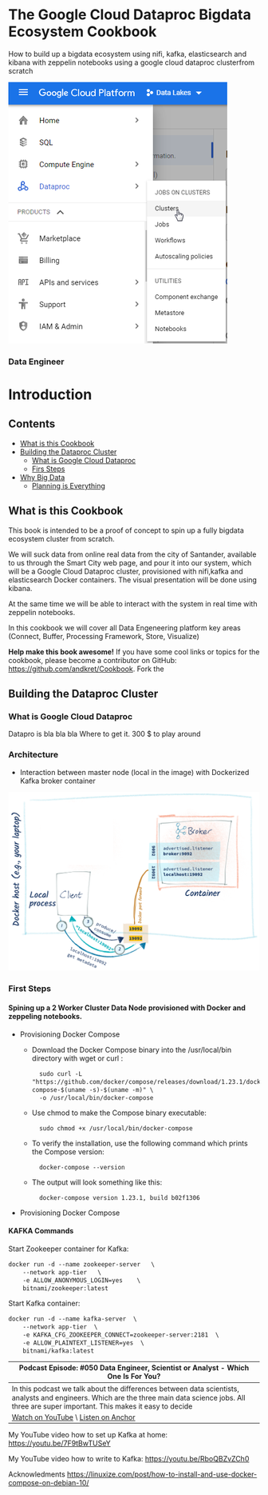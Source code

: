 # The Google Cloud Dataproc Bigdata Ecosystem Cookbook
How to build up a bigdata ecosystem using nifi, kafka, elasticsearch and kibana with zeppelin notebooks using a google cloud dataproc clusterfrom scratch

![Cloud Components](/images/00-Dataproc.png)

### Data Engineer

Introduction
============

## Contents

- [What is this Cookbook](README.md#what-is-this-cookbook)
- [Building the Dataproc Cluster](README.md#building-the-dataproc-cluster)
  - [What is Google Cloud Dataproc](README.md#what-is-google-cloud-dataproc)
  - [Firs Steps](README.md#first-steps)
- [Why Big Data](03-AdvancedSkills.md#why-big-data)
    - [Planning is Everything](03-AdvancedSkills.md#planning-is-everything)


## What is this Cookbook

This book is intended to be a proof of concept to spin up a fully bigdata ecosystem cluster from scratch. 

We will suck data from online real data from the city of Santander, available to us through the Smart City web page, and pour it into our system, which will be a Google Cloud Dataproc cluster, provisioned with nifi,kafka and elasticsearch Docker containers. The visual presentation will be done using kibana.

At the same time we will be able to interact with the system in real time with zeppelin notebooks.

In this cookbook we will cover all Data Engeneering platform key areas (Connect, Buffer, Processing Framework, Store, Visualize)

**Help make this book awesome!**
If you have some cool links or topics for the cookbook, please become a
contributor on GitHub: <https://github.com/andkret/Cookbook>. Fork the

## Building the Dataproc Cluster

### What is Google Cloud Dataproc 

Datapro is bla bla bla
Where to get it.
300 $ to play around

### Architecture
- Interaction between master node (local in the image) with Dockerized Kafka broker container

![Architecture](/images/10_kafka_configuration.png)

### First Steps

#### Spining up a 2 Worker Cluster Data Node provisioned with Docker and zeppeling notebooks.

- Provisioning Docker Compose
  
	- Download the Docker Compose binary into the /usr/local/bin directory with wget or curl :
    
            sudo curl -L "https://github.com/docker/compose/releases/download/1.23.1/docker-compose-$(uname -s)-$(uname -m)" \
    		-o /usr/local/bin/docker-compose
    
	- Use chmod to make the Compose binary executable:
  
      		sudo chmod +x /usr/local/bin/docker-compose
  
	- To verify the installation, use the following command which prints the Compose version:
  
      		docker-compose --version
    
	- The output will look something like this:  
    
      		docker-compose version 1.23.1, build b02f1306

- Provisioning Docker Compose

#### KAFKA Commands

Start Zookeeper container for Kafka:

    docker run -d --name zookeeper-server   \
        --network app-tier   \
        -e ALLOW_ANONYMOUS_LOGIN=yes    \
        bitnami/zookeeper:latest

Start Kafka container:

    docker run -d --name kafka-server  \
        --network app-tier  \
        -e KAFKA_CFG_ZOOKEEPER_CONNECT=zookeeper-server:2181  \
        -e ALLOW_PLAINTEXT_LISTENER=yes  \
        bitnami/kafka:latest



| Podcast Episode: #050 Data Engineer, Scientist or Analyst - Which One Is For You?
|-----------------------------------------------------------------------------------
| In this podcast we talk about the diﬀerences between data scientists, analysts and engineers. Which are the three main data science jobs. All three are super important. This makes it easy to decide
| [Watch on YouTube](https://youtu.be/64TYZETOEdQ) \ [Listen on Anchor](https://anchor.fm/andreaskayy/episodes/050-Data-Engineer-Scientist-or-Analyst-Which-One-Is-For-You-e45ibl)


My YouTube video how to set up Kafka at home:
<https://youtu.be/7F9tBwTUSeY>

My YouTube video how to write to Kafka: <https://youtu.be/RboQBZvZCh0>

Acknowledments
https://linuxize.com/post/how-to-install-and-use-docker-compose-on-debian-10/

